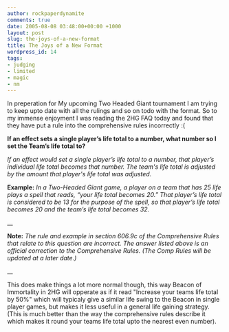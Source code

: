 ```yaml
---
author: rockpaperdynamite
comments: true
date: 2005-08-08 03:48:00+00:00 +1000
layout: post
slug: the-joys-of-a-new-format
title: The Joys of a New Format
wordpress_id: 14
tags:
- judging
- limited
- magic
- nm
---
```


In preperation for My upcoming Two Headed Giant tournament I am trying to keep upto date with all the rulings and so on todo with the format.  So to my immense enjoyment I was reading the 2HG FAQ today and found that they have put a rule into the comprehensive rules incorrectly :(

**If an effect sets a single player’s life total to a number, what number so I set the Team’s life total to?**

_If an effect would set a single player’s life total to a number, that player’s individual life total becomes that number. The team's life total is adjusted by the amount that player's life total was adjusted._

**Example:** _In a Two-Headed Giant game, a player on a team that has 25 life plays a spell that reads, “your life total becomes 20.” That player’s life total is considered to be 13 for the purpose of the spell, so that player’s life total becomes 20 and the team’s life total becomes 32._  

__  

**Note:** _The rule and example in section 606.9c of the Comprehensive Rules that relate to this question are incorrect. The answer listed above is an official correction to the Comprehensive Rules. (The Comp Rules will be updated at a later date.)_  

__  

This does make things a lot more normal though, this way Beacon of Immortality in 2HG will opperate as if it read "Increase your teams life total by 50%" which will typicaly give a similar life swing to the Beacon in single player games, but makes it less useful in a general life gaining strategy. (This is much better than the way the comprehensive rules describe it which makes it round your teams life total upto the nearest even number).




